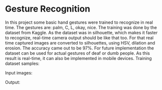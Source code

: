 # Gesture Recognition
In this project some basic hand gestures were trained to recognize in real time. The gestures are: palm, C, L, okay, nice. The training was done by the dataset from Kaggle. As the dataset was in silhouette, which makes it faster to recognize, real-time camera output should be like that too. For that real time captured images are converted to silhouettes, using HSV, dilation and erosion. The accuracy came out to be 97%. For future implementation the dataset can be used for actual gestures of deaf or dumb people. As this result is real-time, it can also be implemented in mobile devices.
Training dataset samples:

Input images:

Output:
